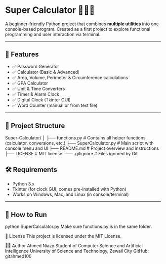 # Super Calculator 🔢🧠⏰

A beginner-friendly Python project that combines **multiple utilities** into one console-based program. Created as a first project to explore functional programming and user interaction via terminal.

---

## 🚀 Features

- ✅ Password Generator  
- ✅ Calculator (Basic & Advanced)  
- ✅ Area, Volume, Perimeter & Circumference calculations  
- ✅ GPA Calculator  
- ✅ Unit & Time Converters  
- ✅ Timer & Alarm Clock  
- ✅ Digital Clock (Tkinter GUI)  
- ✅ Word Counter (manual or from text file)

---

## 📁 Project Structure

Super-Calculator/
│
├── functions.py # Contains all helper functions (calculator, conversions, etc.)
├── SuperCalculator.py # Main script with console menu and UI
├── README.md # Project overview and instructions
├── LICENSE # MIT license
└── .gitignore # Files ignored by Git


## 🛠️ Requirements

- Python 3.x
- Tkinter (for clock GUI, comes pre-installed with Python)
- Works on Windows, Mac, and Linux (in console/terminal)

---

## 🧪 How to Run

python SuperCalculator.py
Make sure functions.py is in the same folder.

📜 License
This project is licensed under the MIT License.

👨‍💻 Author
Ahmed Niazy
Student of Computer Science and Artificial Intelligence
University of Science and Technology, Zewail City
GitHub: gitahmed100










